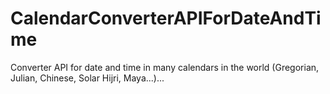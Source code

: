 # CalendarConverterAPIForDateAndTime
Converter API for date and time in many calendars in the world (Gregorian, Julian, Chinese, Solar Hijri, Maya...)...
